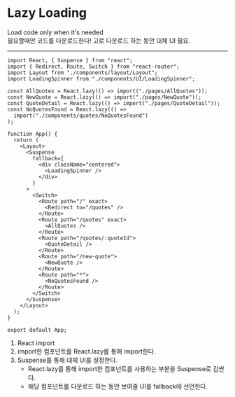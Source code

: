 # Lazy Loading

Load code only when it's needed  
필요할때만 코드를 다운로드한다! 고로 다운로드 하는 동안 대체 UI 필요.

---

```
import React, { Suspense } from "react";
import { Redirect, Route, Switch } from "react-router";
import Layout from "./components/layout/Layout";
import LoadingSpinner from "./components/UI/LoadingSpinner";

const AllQuotes = React.lazy(() => import("./pages/AllQuotes"));
const NewQuote = React.lazy(() => import("./pages/NewQuote"));
const QuoteDetail = React.lazy(() => import("./pages/QuoteDetail"));
const NoQuotesFound = React.lazy(() =>
  import("./components/quotes/NoQuotesFound")
);

function App() {
  return (
    <Layout>
      <Suspense
        fallback={
          <div className="centered">
            <LoadingSpinner />
          </div>
        }
      >
        <Switch>
          <Route path="/" exact>
            <Redirect to="/quotes" />
          </Route>
          <Route path="/quotes" exact>
            <AllQuotes />
          </Route>
          <Route path="/quotes/:quoteId">
            <QuoteDetail />
          </Route>
          <Route path="/new-quote">
            <NewQuote />
          </Route>
          <Route path="*">
            <NoQuotesFound />
          </Route>
        </Switch>
      </Suspense>
    </Layout>
  );
}

export default App;

```

1. React import
2. import한 컴포넌트를 React.lazy를 통해 import한다.
3. Suspense를 통해 대체 UI를 설정한다.
   - React.lazy를 통해 import한 컴포넌트를 사용하는 부분을 Suspense로 감싼다.
   - 해당 컴포넌트를 다운로드 하는 동안 보여줄 UI를 fallback에 선언한다.
